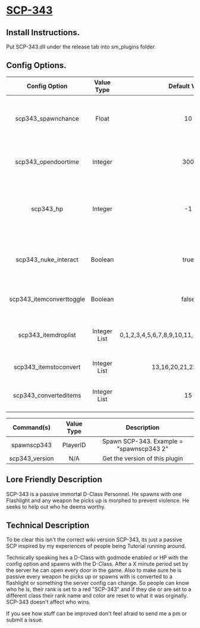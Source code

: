 # [SCP-343](http://www.scp-wiki.net/scp-343)

## Install Instructions.
Put SCP-343.dll under the release tab into sm_plugins folder.


## Config Options.
| Config Option              | Value Type      | Default Value | Description |
|   :---:                    |     :---:       |    :---:      |    :---:    |
| scp343_spawnchance         | Float           | 10            | Percent chance for SPC-343 to spawn at the start of the round. |
| scp343_opendoortime        | Integer         | 300           | How many seconds till SCP-343 can open any door.               |
| scp343_hp                  | Integer         | -1            | How much health should SCP-343 have, set to -1 for GodMode.    | 
| scp343_nuke_interact       | Boolean         | true          | Should SCP-343 beable to interact with the nuke?               |
| scp343_itemconverttoggle   | Boolean         | false         | Should SPC-343 convert items?                                  |
| scp343_itemdroplist        | Integer List    | 0,1,2,3,4,5,6,7,8,9,10,11,14,17,19,22,27,28,29 | What items SCP-343 drops instead of picking up.|
| scp343_itemstoconvert      | Integer List    | 13,16,20,21,23,24,25,26 | What items SCP-343 converts. |
| scp343_converteditems      | Integer List    | 15         | What a item should be converted to.       |

| Command(s)                 | Value Type      | Description                              |
|   :---:                    |     :---:       |    :---:                                 |
| spawnscp343                | PlayerID        | Spawn SCP-343. Example = "spawnscp343 2" |
| scp343_version             | N/A             | Get the version of this plugin           |

## Lore Friendly Description 
SCP-343 is a passive immortal D-Class Personnel. He spawns with one Flashlight and any weapon he picks up is morphed to prevent violence. He seeks to help out who he deems worthy. 
## Technical Description  

To be clear this isn't the correct wiki version SCP-343, its just a passive SCP inspired by my experiences of people being Tutorial running around.

Technically speaking hes a D-Class with godmode enabled or HP with the config option and spawns with the D-Class. After a X minute period set by the server he can open every door in the game. Also to make sure he is passive every weapon he picks up or spawns with is converted to a flashlight or something the server config can change. So people can know who he is, their rank is set to a red "SCP-343" and if they die or are set to a different class their rank name and color are reset to what it was orginally.
SCP-343 doesn't affect who wins.


If you see how stuff can be improved don't feel afraid to send me a pm or submit a issue.

